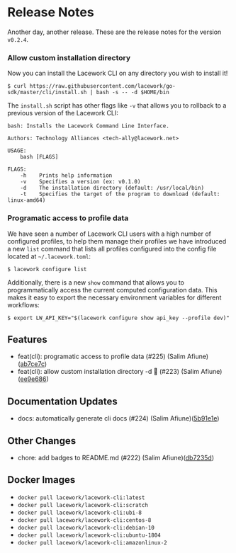 # Release Notes
Another day, another release. These are the release notes for the version `v0.2.4`.

### Allow custom installation directory
Now you can install the Lacework CLI on any directory you wish to install it!
```
$ curl https://raw.githubusercontent.com/lacework/go-sdk/master/cli/install.sh | bash -s -- -d $HOME/bin
```

The `install.sh` script has other flags like `-v` that allows you to rollback
to a previous version of the Lacework CLI:
```
bash: Installs the Lacework Command Line Interface.

Authors: Technology Alliances <tech-ally@lacework.net>

USAGE:
    bash [FLAGS]

FLAGS:
    -h    Prints help information
    -v    Specifies a version (ex: v0.1.0)
    -d    The installation directory (default: /usr/local/bin)
    -t    Specifies the target of the program to download (default: linux-amd64)
```

### Programatic access to profile data
We have seen a number of Lacework CLI users with a high number of configured
profiles, to help them manage their profiles we have introduced a new `list`
command that lists all profiles configured into the config file located at
`~/.lacework.toml`:
```
$ lacework configure list
```

Additionally, there is a new `show` command that allows you to programmatically
access the current computed configuration data. This makes it easy to export
the necessary environment variables for different workflows:
```
$ export LW_API_KEY="$(lacework configure show api_key --profile dev)"
```

## Features
* feat(cli): programatic access to profile data (#225) (Salim Afiune)([ab7ce7c](https://github.com/lacework/go-sdk/commit/ab7ce7cfe8e94053ca6bf8d32d929c5e748496e4))
* feat(cli): allow custom installation directory -d 📁 (#223) (Salim Afiune)([ee9e686](https://github.com/lacework/go-sdk/commit/ee9e686c46029b32e711f9534ecd7755926ec22b))
## Documentation Updates
* docs: automatically generate cli docs (#224) (Salim Afiune)([5b91e1e](https://github.com/lacework/go-sdk/commit/5b91e1e788128dd3cddf457bce565749c73eddae))
## Other Changes
* chore: add badges to README.md (#222) (Salim Afiune)([db7235d](https://github.com/lacework/go-sdk/commit/db7235d20e7af012cb8e8f3041a02728d4f28719))

## Docker Images
* `docker pull lacework/lacework-cli:latest`
* `docker pull lacework/lacework-cli:scratch`
* `docker pull lacework/lacework-cli:ubi-8`
* `docker pull lacework/lacework-cli:centos-8`
* `docker pull lacework/lacework-cli:debian-10`
* `docker pull lacework/lacework-cli:ubuntu-1804`
* `docker pull lacework/lacework-cli:amazonlinux-2`
